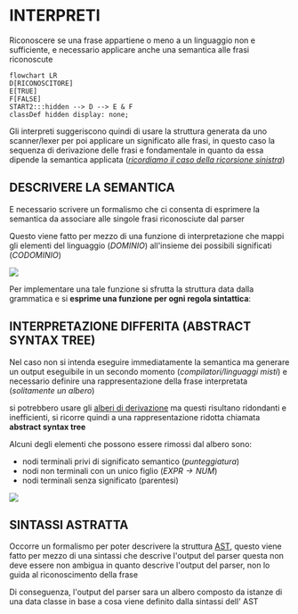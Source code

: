 # INTERPRETI

Riconoscere se una frase appartiene o meno a un linguaggio non e sufficiente, e necessario applicare anche una semantica alle frasi riconoscute

```mermaid
flowchart LR
D[RICONOSCITORE]
E[TRUE]
F[FALSE]
START2:::hidden --> D --> E & F
classDef hidden display: none;
```

Gli interpreti suggeriscono quindi di usare la struttura generata da uno scanner/lexer per poi applicare un significato alle frasi, in questo caso la sequenza di derivazione delle frasi e fondamentale in quanto da essa dipende la semantica applicata (*[ricordiamo il caso della ricorsione sinistra](GRAMMATICHE_TIPO_2.md#PERCHÉ%20NON%20ELIMINARE%20SEMPRE%20LA%20RICORSIONE%20SINISTRA)*)

## DESCRIVERE LA SEMANTICA

E necessario scrivere un formalismo che ci consenta di esprimere la semantica da associare alle singole frasi riconosciute dal parser

Questo viene fatto per mezzo di una funzione di interpretazione che mappi gli elementi del linguaggio (*DOMINIO*) all'insieme dei possibili significati (*CODOMINIO*)

![](Pasted%20image%2020241015172342.png)

Per implementare una tale funzione si sfrutta la struttura data dalla grammatica e si **esprime una funzione per ogni regola sintattica**:

## INTERPRETAZIONE DIFFERITA (ABSTRACT SYNTAX TREE)

Nel caso non si intenda eseguire immediatamente la semantica ma generare un output eseguibile in un secondo momento (*compilatori/linguaggi misti*) e necessario definire una rappresentazione della frase interpretata (*solitamente un albero*)

si potrebbero usare gli [alberi di derivazione](GRAMMATICHE_TIPO_2.md#ALBERI%20DI%20DERIVAZIONE) ma questi risultano ridondanti e inefficienti, si ricorre quindi a una rappresentazione ridotta chiamata **abstract syntax tree** 

Alcuni degli elementi che possono essere rimossi dal albero sono:

- nodi terminali privi di significato semantico (*punteggiatura*)
- nodi non terminali con un unico figlio (*$EXPR\rightarrow NUM$*)
- nodi terminali senza significato (parentesi)

![](Pasted%20image%2020241015174357.png)

## SINTASSI ASTRATTA

Occorre un formalismo per poter descrivere la struttura [AST](#INTERPRETAZIONE%20DIFFERITA%20(ABSTRACT%20SYNTAX%20TREE)), questo viene fatto per mezzo di una sintassi che descrive l'output del parser questa non deve essere non ambigua in quanto descrive l'output del parser, non lo guida al riconoscimento della frase

Di conseguenza, l'output del parser sara un albero composto da istanze di una data classe in base a cosa viene definito dalla sintassi dell' AST
